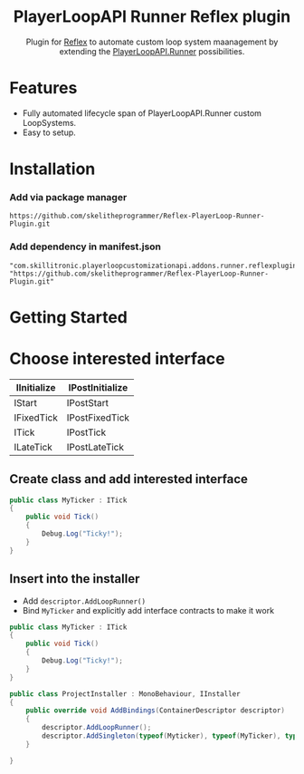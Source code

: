 <div align="center">   

<h1>PlayerLoopAPI Runner Reflex plugin</h1>
Plugin for <a href="https://github.com/gustavopsantos/Reflex#blazing-fast-minimal-but-complete-dependency-injection-library-for-unity">Reflex</a> to automate custom loop system maanagement by extending the <a href="https://github.com/skelitheprogrammer/PlayerLoop-customization-API-Runner-Addon">PlayerLoopAPI.Runner</a> possibilities.
</div>

# Features
- Fully automated lifecycle span of PlayerLoopAPI.Runner custom LoopSystems.
- Easy to setup.

# Installation

### Add via package manager

```
https://github.com/skelitheprogrammer/Reflex-PlayerLoop-Runner-Plugin.git
```

### Add dependency in manifest.json
```
"com.skillitronic.playerloopcustomizationapi.addons.runner.reflexplugin": "https://github.com/skelitheprogrammer/Reflex-PlayerLoop-Runner-Plugin.git"
```

# Getting Started
# Choose interested interface

| IInitialize 	| IPostInitialize 	|
|-------------	|-----------------	|
| IStart      	| IPostStart      	|
| IFixedTick  	| IPostFixedTick  	|
| ITick       	| IPostTick       	|
| ILateTick   	| IPostLateTick   	|

## Create class and add interested interface
```c#
public class MyTicker : ITick
{
    public void Tick()
    {
        Debug.Log("Ticky!");
    }
}
```
## Insert into the installer
- Add `descriptor.AddLoopRunner()`
- Bind `MyTicker` and explicitly add interface contracts to make it work
```c#
public class MyTicker : ITick
{
    public void Tick()
    {
        Debug.Log("Ticky!");
    }
}

public class ProjectInstaller : MonoBehaviour, IInstaller
{
    public override void AddBindings(ContainerDescriptor descriptor)
    {
        descriptor.AddLoopRunner();
        descriptor.AddSingleton(typeof(Myticker), typeof(MyTicker), typeof(ITick))
    }

}
```
